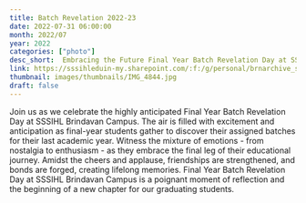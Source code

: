 ```yaml
---
title: Batch Revelation 2022-23
date: 2022-07-31 06:00:00
month: 2022/07
year: 2022
categories: ["photo"]
desc_short:  Embracing the Future Final Year Batch Revelation Day at SSSIHL Brindavan Campus
link: https://sssihleduin-my.sharepoint.com/:f:/g/personal/brnarchive_sssihl_edu_in/Em6Pzs0M641LoIbu5siddzcBI3U1srlc4MrZSnHHb4UBBg?e=lSh29U
thumbnail: images/thumbnails/IMG_4844.jpg
draft: false
---
```


 Join us as we celebrate the highly anticipated Final Year Batch Revelation Day at SSSIHL Brindavan Campus. The air is filled with excitement and anticipation as final-year students gather to discover their assigned batches for their last academic year. Witness the mixture of emotions - from nostalgia to enthusiasm - as they embrace the final leg of their educational journey. Amidst the cheers and applause, friendships are strengthened, and bonds are forged, creating lifelong memories. Final Year Batch Revelation Day at SSSIHL Brindavan Campus is a poignant moment of reflection and the beginning of a new chapter for our graduating students.